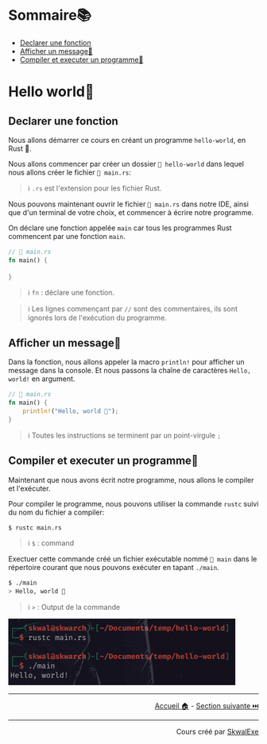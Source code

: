 # Sommaire📚

- [Declarer une fonction](#declarer-une-fonction)
- [Afficher un message💬](#afficher-un-message)
- [Compiler et executer un programme🏃‍](#compiler-et-executer-un-programme)

# Hello world👋

## Declarer une fonction

Nous allons démarrer ce cours en créant un programme `hello-world`, en Rust 🦀.

Nous allons commencer par créer un dossier `📂 hello-world` dans lequel nous allons créer le fichier `📄 main.rs`:

> ℹ️ `.rs` est l'extension pour les fichier Rust.

Nous pouvons maintenant ouvrir le fichier `📄 main.rs` dans notre IDE, ainsi que d'un terminal de votre choix, et commencer à écrire notre programme.

On déclare une fonction appelée `main` car tous les programmes Rust commencent par une fonction `main`.

```rust
// 📄 main.rs
fn main() {

}
```

> ℹ️ `fn` : déclare une fonction.

> ℹ️ Les lignes commençant par `//` sont des commentaires, ils sont ignorés lors de l'exécution du programme.

## Afficher un message💬

Dans la fonction, nous allons appeler la macro `println!` pour afficher un message dans la console. Et nous passons la chaîne de caractères `Hello, world!` en argument.

```rust
// 📄 main.rs
fn main() {
    println!("Hello, world 👋");
}
```

> ℹ️ Toutes les instructions se terminent par un point-virgule `;`

## Compiler et executer un programme🏃‍

Maintenant que nous avons écrit notre programme, nous allons le compiler et l'exécuter.

Pour compiler le programme, nous pouvons utiliser la commande `rustc` suivi du nom du fichier a compiler:

```bash
$ rustc main.rs
```

> ℹ️ `$` : command

Exectuer cette commande créé un fichier exécutable nommé `📄 main` dans le répertoire courant que nous pouvons exécuter en tapant `./main`.

```bash
$ ./main
> Hello, world 👋
```

> ℹ️ `>` : Output de la commande

![](1.png)

---

<p align="right"><a href="https://skwalexe.github.io/apprendre-rust/">Accueil 🏠</a> - <a href="../hello-world-cargo">Section suivante ⏭️</a></p>

---

<p align="right">Cours créé par <a href="https://github.com/SkwalExe/" target="_blank">SkwalExe</a></p>